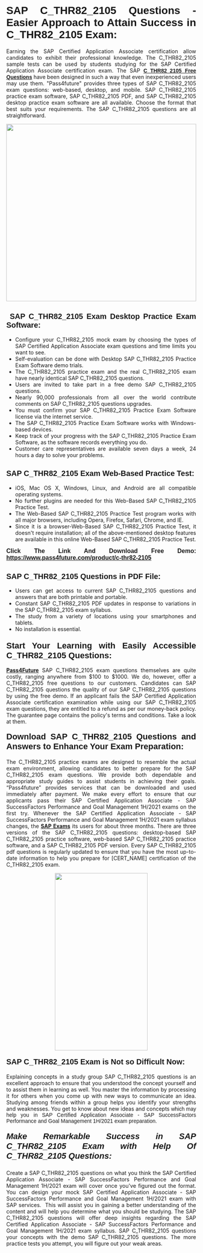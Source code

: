 <h1 style="text-align: justify;"><span style="font-family:Tahoma,Geneva,sans-serif;"><strong>SAP C_THR82_2105 Questions - Easier Approach to Attain Success in C_THR82_2105 Exam:</strong></span></h1>

<p style="text-align: justify;">Earning the SAP Certified Application Associate certification allow candidates to exhibit their professional knowledge. The C_THR82_2105 sample tests can be used by students studying for the SAP Certified Application Associate certification exam. The SAP <a href="https://www.pass4future.com/questions/sap/c-thr82-2105" target="_blank"><span style="font-family:Tahoma,Geneva,sans-serif;"><strong>C_THR82_2105 Free Questions</strong></span></a> have been designed in such a way that even inexperienced users may use them. "Pass4future" provides three types of SAP C_THR82_2105 exam questions: web-based, desktop, and mobile. SAP C_THR82_2105 practice exam software, SAP C_THR82_2105 PDF, and SAP C_THR82_2105 desktop practice exam software are all available. Choose the format that best suits your requirements. The SAP C_THR82_2105 questions are all straightforward.</p>

<p style="text-align: justify;"><a href="https://www.pass4future.com/product/c-thr82-2105" target="_blank"><img alt="" src="https://lh3.googleusercontent.com/pw/AM-JKLU5_aushiRQbaoUdVonD_1om6esFnUm_j21jdeI1V3aesz_ETcO2Y8QVj0ZamD1vJ__MzXKNoh3XzzrDTXgudBuMwEatvdphNwcixeZDIncATvFdVanIchOfqVuIJHbWkG03KYMH2pwXnb7WaAnvI3g=w1366-h490-no?authuser=0" style="width: 100%; height: 470px;" /></a></p>

<h2 style="text-align: justify;"><strong><span style="font-family:Tahoma,Geneva,sans-serif;"><span style="font-size:20px;"> SAP C_THR82_2105 Exam Desktop Practice Exam Software:</span></span></strong></h2>

<ul>
	<li style="text-align: justify;">Configure your C_THR82_2105 mock exam by choosing the types of SAP Certified Application Associate exam questions and time limits you want to see.</li>
	<li style="text-align: justify;">Self-evaluation can be done with Desktop SAP C_THR82_2105 Practice Exam Software demo trials.</li>
	<li style="text-align: justify;">The C_THR82_2105 practice exam and the real C_THR82_2105 exam have nearly identical SAP C_THR82_2105 questions.</li>
	<li style="text-align: justify;">Users are invited to take part in a free demo SAP C_THR82_2105 questions.</li>
	<li style="text-align: justify;">Nearly 90,000 professionals from all over the world contribute comments on SAP C_THR82_2105 questions upgrades.</li>
	<li style="text-align: justify;">You must confirm your SAP C_THR82_2105 Practice Exam Software license via the internet service.</li>
	<li style="text-align: justify;">The SAP C_THR82_2105 Practice Exam Software works with Windows-based devices.</li>
	<li style="text-align: justify;">Keep track of your progress with the SAP C_THR82_2105 Practice Exam Software, as the software records everything you do.</li>
	<li style="text-align: justify;">Customer care representatives are available seven days a week, 24 hours a day to solve your problems.</li>
</ul>

<h2 style="text-align: justify;"><span style="font-family:Tahoma,Geneva,sans-serif;"><strong><span style="font-size:20px;">SAP C_THR82_2105 Exam Web-Based Practice Test:</span></strong></span></h2>

<ul>
	<li style="text-align: justify;">iOS, Mac OS X, Windows, Linux, and Android are all compatible operating systems.</li>
	<li style="text-align: justify;">No further plugins are needed for this Web-Based SAP C_THR82_2105 Practice Test.</li>
	<li style="text-align: justify;">The Web-Based SAP C_THR82_2105 Practice Test program works with all major browsers, including Opera, Firefox, Safari, Chrome, and IE.</li>
	<li style="text-align: justify;">Since it is a browser-Web-Based SAP C_THR82_2105 Practice Test, it doesn't require installation; all of the above-mentioned desktop features are available in this online Web-Based SAP C_THR82_2105 Practice Test.</li>
</ul>

<p style="text-align: justify;"><span style="font-family:Tahoma,Geneva,sans-serif;"><span style="font-size:16px;"><strong>Click The Link And Download Free Demo:</strong></span></span> <a href="https://www.pass4future.com/product/c-thr82-2105" target="_blank"><span style="font-family:Tahoma,Geneva,sans-serif;"><span style="font-size:16px;"><strong>https://www.pass4future.com/product/c-thr82-2105</strong></span></span></a></p>

<h2 style="text-align: justify;"><strong><span style="font-family:Tahoma,Geneva,sans-serif;"><span style="font-size:20px;">SAP C_THR82_2105 Questions in PDF File:</span></span></strong></h2>

<ul>
	<li style="text-align: justify;">Users can get access to current SAP C_THR82_2105 questions and answers that are both printable and portable.</li>
	<li style="text-align: justify;">Constant SAP C_THR82_2105 PDF updates in response to variations in the SAP C_THR82_2105 exam syllabus.</li>
	<li style="text-align: justify;">The study from a variety of locations using your smartphones and tablets.</li>
	<li style="text-align: justify;">No installation is essential.</li>
</ul>

<h3 style="text-align: justify;"><span style="font-family:Tahoma,Geneva,sans-serif;"><strong><span style="font-size:22px;">Start Your Learning with Easily Accessible C_THR82_2105 Questions:</span></strong></span></h3>

<p style="text-align: justify;"><strong><a href="https://www.pass4future.com/" target="_blank">Pass4Future</a></strong> SAP C_THR82_2105 exam questions themselves are quite costly, ranging anywhere from $100 to $1000. We do, however, offer a C_THR82_2105 free questions to our customers. Candidates can SAP C_THR82_2105 questions the quality of our SAP C_THR82_2105 questions by using the free demo. If an applicant fails the SAP Certified Application Associate certification examination while using our SAP C_THR82_2105 exam questions, they are entitled to a refund as per our money-back policy. The guarantee page contains the policy's terms and conditions. Take a look at them.</p>

<h4 style="text-align: justify;"><strong><span style="font-family:Tahoma,Geneva,sans-serif;"><span style="font-size:22px;">Download SAP C_THR82_2105 Questions and Answers to Enhance Your Exam Preparation:</span></span></strong></h4>

<p style="text-align: justify;">The C_THR82_2105 practice exams are designed to resemble the actual exam environment, allowing candidates to better prepare for the SAP C_THR82_2105 exam questions. We provide both dependable and appropriate study guides to assist students in achieving their goals. “Pass4future” provides services that can be downloaded and used immediately after payment. We make every effort to ensure that our applicants pass their SAP Certified Application Associate - SAP SuccessFactors Performance and Goal Management 1H/2021 exams on the first try. Whenever the SAP Certified Application Associate - SAP SuccessFactors Performance and Goal Management 1H/2021 exam syllabus changes, the <strong><a href="https://www.pass4future.com/sap" target="_blank">SAP Exams</a></strong> its users for about three months. There are three versions of the SAP C_THR82_2105 questions: desktop-based SAP C_THR82_2105 practice software, web-based SAP C_THR82_2105 practice software, and a SAP C_THR82_2105 PDF version. Every SAP C_THR82_2105 pdf questions is regularly updated to ensure that you have the most up-to-date information to help you prepare for [CERT_NAME] certification of the C_THR82_2105 exam.</p>

<p style="text-align: center;"><a href="https://www.pass4future.com/product/c-thr82-2105" target="_blank"><img alt="" src="https://lh3.googleusercontent.com/pw/AM-JKLV3yUm3jiqqIo1xIsj1VJ_UeysYexQY-pRYO0rIFl3vg11QZioN-gzffpw2AfKqFynWuvoXOreWrWS0swpr4xmOSWfwII2jvatteuqrfxiWGFBSHPiZUCoi33jqeymK5dmu-0enyX6tayRCAMHw05jv=s617-no?authuser=0" style="width: 70%; height: 470px;" /></a></p>

<h4 style="text-align: justify;"><strong><span style="font-family:Tahoma,Geneva,sans-serif;"><span style="font-size:20px;">SAP C_THR82_2105 Exam is Not so Difficult Now:</span></span></strong></h4>

<p style="text-align: justify;">Explaining concepts in a study group SAP C_THR82_2105 questions is an excellent approach to ensure that you understood the concept yourself and to assist them in learning as well. You master the information by processing it for others when you come up with new ways to communicate an idea. Studying among friends within a group helps you identify your strengths and weaknesses. You get to know about new ideas and concepts <span style="font-family:Tahoma,Geneva,sans-serif;">which may help you in SAP Certified Application Associate - SAP SuccessFactors Performance and Goal Management 1H/2021 exam preparation.</span></p>

<h5 style="text-align: justify;"><span style="font-family:Tahoma,Geneva,sans-serif;"><span style="font-size:22px;"><strong>Make Remarkable Success in SAP C_THR82_2105 Exam with Help Of C_THR82_2105 Questions:</strong></span></span></h5>

<p style="text-align: justify;">Create a SAP C_THR82_2105 questions on what you think the SAP Certified Application Associate - SAP SuccessFactors Performance and Goal Management 1H/2021 exam will cover once you've figured out the format. You can design your mock SAP Certified Application Associate - SAP SuccessFactors Performance and Goal Management 1H/2021 exam with SAP services.  This will assist you in gaining a better understanding of the content and will help you determine what you should be studying. The SAP C_THR82_2105 questions will offer deep insights regarding the SAP Certified Application Associate - SAP SuccessFactors Performance and Goal Management 1H/2021 exam syllabus. SAP C_THR82_2105 questions your concepts with the demo SAP C_THR82_2105 questions. The more practice tests you attempt, you will figure out your weak areas.</p>
